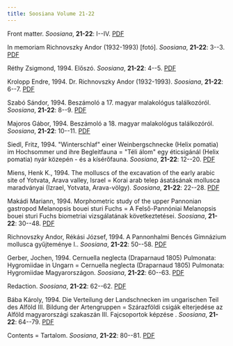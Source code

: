 ```yaml
---
title: Soosiana Volume 21-22
---
```




Front matter. _Soosiana_, **21-22**: I--IV. [PDF](https://soosiana.github.io/volume-21-22/01_Soosiana_1994_21-22_I-IV.pdf)


In memoriam Richnovszky Andor (1932-1993) [fotó]. _Soosiana_, **21-22**: 3--3. [PDF](https://soosiana.github.io/volume-21-22/02_Soosiana_1994_21-22_InMemoriam_3.pdf)


Réthy Zsigmond, 1994. Előszó. _Soosiana_, **21-22**: 4--5. [PDF](https://soosiana.github.io/volume-21-22/03_Soosiana_1994_21-22_Rethy_4-5.pdf)


Krolopp Endre, 1994. Dr. Richnovszky Andor (1932-1993). _Soosiana_, **21-22**: 6--7. [PDF](https://soosiana.github.io/volume-21-22/04_Soosiana_1994_21-22_Krolopp_6-7.pdf)


Szabó Sándor, 1994. Beszámoló a 17. magyar malakológus találkozóról. _Soosiana_, **21-22**: 8--9. [PDF](https://soosiana.github.io/volume-21-22/05_Soosiana_1994_21-22_Szabo_8-9.pdf)


Majoros Gábor, 1994. Beszámoló a 18. magyar malakológus találkozóról. _Soosiana_, **21-22**: 10--11. [PDF](https://soosiana.github.io/volume-21-22/06_Soosiana_1994_21-22_Majoros_10-11.pdf)


Siedl, Fritz, 1994. "Winterschlaf" einer Weinbergschnecke (Helix pomatia) im Hochsommer und ihre Begleitfauna = "Téli álom" egy éticsigánál (Helix pomatia) nyár közepén - és a kísérőfauna. _Soosiana_, **21-22**: 12--20. [PDF](https://soosiana.github.io/volume-21-22/07_Soosiana_1994_21-22_Seidl_12-20.pdf)


Miens, Henk K., 1994. The molluscs of the excavation of the early arabic site of Yotvata, Arava valley, Israel = Korai arab telep ásatásának mollusca maradványai (Izrael, Yotvata, Arava-völgy). _Soosiana_, **21-22**: 22--28. [PDF](https://soosiana.github.io/volume-21-22/08_Soosiana_1994_21-22_Mienis_22-28.pdf)


Makádi Mariann, 1994. Morphometric study of the upper Pannonian gastropod Melanopsis bouei sturi Fuchs = A Felső-Pannóniai Melanopsis bouei sturi Fuchs biometriai vizsgálatának következtetései. _Soosiana_, **21-22**: 30--48. [PDF](https://soosiana.github.io/volume-21-22/09_Soosiana_1994_21-22_Makadi_30-48.pdf)


Richnovszky Andor, Rékási József, 1994. A Pannonhalmi Bencés Gimnázium mollusca gyűjteménye I.. _Soosiana_, **21-22**: 50--58. [PDF](https://soosiana.github.io/volume-21-22/10_Soosiana_1994_21-22_Richnovszky_50-58.pdf)


Gerber, Jochen, 1994. Cernuella neglecta (Draparnaud 1805) Pulmonata: Hygromiidae in Ungarn = Cernuella neglecta (Draparnaud 1805) Pulmonata: Hygromiidae Magyarországon. _Soosiana_, **21-22**: 60--63. [PDF](https://soosiana.github.io/volume-21-22/11_Soosiana_1994_21-22_Gerber_60-63.pdf)


Redaction. _Soosiana_, **21-22**: 62--62. [PDF](https://soosiana.github.io/volume-21-22/12_Soosiana_1994_21-22_Redactieurbemerkung_62.pdf)


Bába Károly, 1994. Die Verteilung der Landschnecken im ungarischen Teil des Alföld III. Bildung der Artengruppen = Szárazföldi csigák elterjedése az Alföld magyarországi szakaszán III. Fajcsoportok képzése . _Soosiana_, **21-22**: 64--79. [PDF](https://soosiana.github.io/volume-21-22/13_Soosiana_1994_21-22_Baba_64-79.pdf)


Contents = Tartalom. _Soosiana_, **21-22**: 80--81. [PDF](https://soosiana.github.io/volume-21-22/13_Soosiana_1994_21-22_Content_80-81.pdf)




